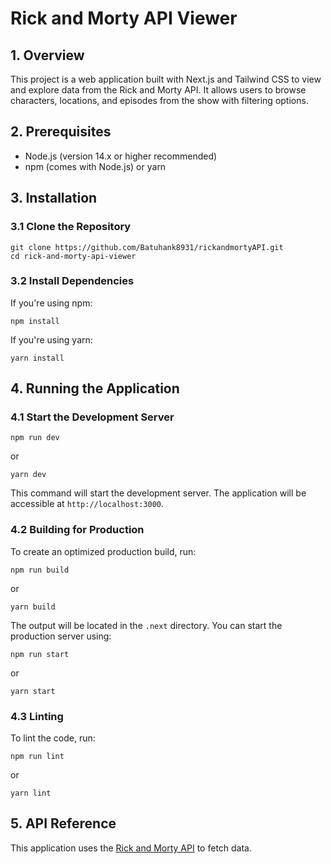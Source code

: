 # Rick and Morty API Viewer

## 1. Overview

This project is a web application built with Next.js and Tailwind CSS to view and explore data from the Rick and Morty API. It allows users to browse characters, locations, and episodes from the show with filtering options.

## 2. Prerequisites

- Node.js (version 14.x or higher recommended)
- npm (comes with Node.js) or yarn

## 3. Installation

### 3.1 Clone the Repository

    git clone https://github.com/Batuhank8931/rickandmortyAPI.git
    cd rick-and-morty-api-viewer

### 3.2 Install Dependencies

If you're using npm:

    npm install

If you're using yarn:

    yarn install

## 4. Running the Application

### 4.1 Start the Development Server

    npm run dev

or

    yarn dev

This command will start the development server. The application will be accessible at `http://localhost:3000`.

### 4.2 Building for Production

To create an optimized production build, run:

    npm run build

or

    yarn build

The output will be located in the `.next` directory. You can start the production server using:

    npm run start

or

    yarn start

### 4.3 Linting

To lint the code, run:

    npm run lint

or

    yarn lint

## 5. API Reference

This application uses the [Rick and Morty API](https://rickandmortyapi.com/) to fetch data.


